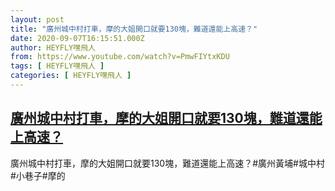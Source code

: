 ```yaml
---
layout: post
title: "廣州城中村打車，摩的大姐開口就要130塊，難道還能上高速？"
date: 2020-09-07T16:15:51.000Z
author: HEYFLY嘿飛人
from: https://www.youtube.com/watch?v=PmwFIYtxKDU
tags: [ HEYFLY嘿飛人 ]
categories: [ HEYFLY嘿飛人 ]
---
```

<!--1599495351000-->
[廣州城中村打車，摩的大姐開口就要130塊，難道還能上高速？](https://www.youtube.com/watch?v=PmwFIYtxKDU)
------

<div>
廣州城中村打車，摩的大姐開口就要130塊，難道還能上高速？#廣州黃埔#城中村#小巷子#摩的
</div>
